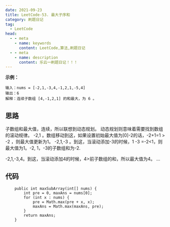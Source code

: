 ```yaml
---
date: 2021-09-23
title: LeetCode-53. 最大子序和
category: 刷题日记
tag:
  - LeetCode
head:
  - - meta
    - name: keywords
      content: LeetCode,算法,刷题日记
  - - meta
    - name: description
      content: 乐云一刷题日记！！！
---
```

**示例：**
```
输入：nums = [-2,1,-3,4,-1,2,1,-5,4]
输出：6
解释：连续子数组 [4,-1,2,1] 的和最大，为 6 。
```
## 思路
子数组和最大值，连续，所以联想到动态规划。
动态规划则意味着需要找到数组的滚动规律。
-2,1 。数组移动到这，如果设置初始最大值为[0]-2的话，-2+1=1 > -2 ，则最大值更新为1。
-2,1,-3 。到这，当滚动添加-3的时候，1 -3 =-2<1，则最大值为1。-2, 1，-3的子数组和为-2.

-2,1,-3,4。到这，当滚动添加4的时候，4>前子数组的和，所以最大值为4。
...

## 代码
```
    public int maxSubArray(int[] nums) {
        int pre = 0, maxAns = nums[0];
        for (int x : nums) {
            pre = Math.max(pre + x, x);
            maxAns = Math.max(maxAns, pre);
        }
        return maxAns;
    }
```
